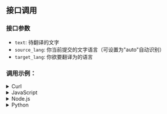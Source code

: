 ## 接口调用

### 接口参数

- `text`: 待翻译的文字
- `source_lang`: 你当前提交的文字语言（可设置为"auto"自动识别）
- `target_lang`: 你欲要翻译为的语言

### 调用示例：

<details>
<summary>Curl</summary>

```bash
curl --location 'https://localhost:8000/translate' \
--header 'Content-Type: application/json' \
--data '{
    "text": "Hello, world!",
    "source_lang": "EN",
    "target_lang": "ZH"
}'
```
</details>

<details>
<summary>JavaScript</summary>

```javascript
var myHeaders = new Headers();
myHeaders.append("Content-Type", "application/json");

var raw = JSON.stringify({
  "text": "Hello, world!",
  "source_lang": "auto",
  "target_lang": "ZH"
});

var requestOptions = {
  method: 'POST',
  headers: myHeaders,
  body: raw,
  redirect: 'follow'
};

fetch("https://api.deeplx.org/translate", requestOptions)
  .then(response => response.text())
  .then(result => console.log(result))
  .catch(error => console.log('error', error));
```
</details>

<details>
<summary>Node.js</summary>

```javascript
const axios = require('axios');
let data = JSON.stringify({
  "text": "Hello, world!",
  "source_lang": "auto",
  "target_lang": "ZH"
});

let config = {
  method: 'post',
  maxBodyLength: Infinity,
  url: 'https://api.deeplx.org/translate',
  headers: { 
    'Content-Type': 'application/json'
  },
  data : data
};

axios.request(config)
.then((response) => {
  console.log(JSON.stringify(response.data));
})
.catch((error) => {
  console.log(error);
});
```
</details>

<details>
<summary>Python</summary>

```python
import requests
import json

url = "https://api.deeplx.org/translate"

payload = json.dumps({
  "text": "Hello, world!",
  "source_lang": "auto",
  "target_lang": "ZH"
})
headers = {
  'Content-Type': 'application/json'
}

response = requests.request("POST", url, headers=headers, data=payload)

print(response.text)

